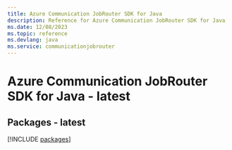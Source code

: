 ```yaml
---
title: Azure Communication JobRouter SDK for Java
description: Reference for Azure Communication JobRouter SDK for Java
ms.date: 12/08/2023
ms.topic: reference
ms.devlang: java
ms.service: communicationjobrouter
---
```

# Azure Communication JobRouter SDK for Java - latest
## Packages - latest
[!INCLUDE [packages](communication-jobrouter-index.md)]